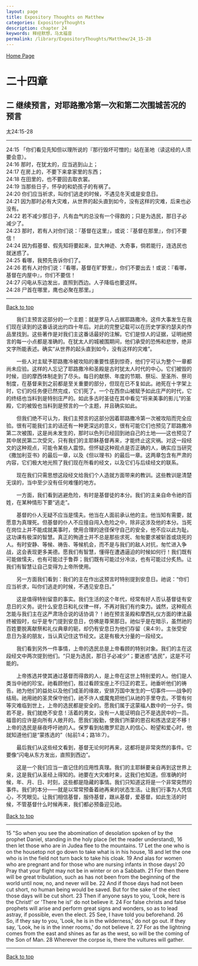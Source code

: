 ```yaml
---
layout: page
title: Expository Thoughts on Matthew
categories: ExpositoryThoughts
description: chapter 24
keywords: 释经默想，马太福音
permalink: /library/ExpositoryThoughts/Matthew/24_15-28
---
```

[ Home Page ]({{site.baseurl}}/index) <br>

<a name="0"></a>
# 二十四章 

## 二 继续预言，对耶路撒冷第一次和第二次围城苦况的预言

太24:15-28

***

24:15 「你们看见先知但以理所说的『那行毁坏可憎的』站在圣地（读这经的人须要会意）。<br>
24:16 那时，在犹太的，应当逃到山上；<br>
24:17 在房上的，不要下来拿家里的东西；<br>
24:18 在田里的，也不要回去取衣裳。<br>
24:19 当那些日子，怀孕的和奶孩子的有祸了。<br>
24:20 你们应当祈求，叫你们逃走的时候，不遇见冬天或是安息日。<br>
24:21 因为那时必有大灾难，从世界的起头直到如今，没有这样的灾难，后来也必没有。<br>
24:22 若不减少那日子，凡有血气的总没有一个得救的；只是为选民，那日子必减少了。<br>
24:23 那时，若有人对你们说：『基督在这里』，或说：『基督在那里』，你们不要信！<br>
24:24 因为假基督、假先知将要起来，显大神迹、大奇事，倘若能行，连选民也就迷惑了。<br>
24:25 看哪，我预先告诉你们了。<br>
24:26 若有人对你们说：『看哪，基督在旷野里』，你们不要出去！或说：『看哪，基督在内屋中』，你们不要信！<br>
24:27 闪电从东边发出，直照到西边。人子降临也要这样。<br>
24:28 尸首在哪里，鹰也必聚在那里。」<br>

***

[Back to top](#0)

&emsp;&emsp;我们主预言这部分的一个主题：就是罗马人占据耶路撒冷。这件大事发生在我们现在读到的这番话说出约四十年后。对此的完整记载可以在历史学家约瑟夫的作品里找到。这些著作是对我们主这番话最好的注解。它们是惊人的证据，证明祂预言的每一小点都是准确的。在犹太人的城被围期间，他们承受的恐怖和悲惨，绝非文字所能表述。确实“从世界的起头直到如今，没有这样的灾难”。

&emsp;&emsp;一些人对主赋予耶路撒冷被攻陷的重要性感到惊奇，他们宁可认为整个一章都尚未应验。这样的人忘记了耶路撒冷和圣殿是古时犹太人时代的中心。它们被毁的时候，旧的摩西体制走到了尽头。每日的献祭、年度的节期、祭坛、至圣所、祭司制度，在基督来到之前都是至关重要的部分，但现在已不复如此。祂死在十字架上时，它们的任务便已然完成，它们死了。一个在西奈山被赋予如此庄严的时代，它的终结也当料到是特别庄严的。如此多古时圣徒在其中看见“将来美事的影儿”的圣殿，它的被毁也当料到是预言的一个主题，并且确实如此。

&emsp;&emsp;但我们绝不可认为，我们主预言的这部分因着耶路撒冷第一次被攻陷而完全应验。很有可能我们主的话还有一种更深远的意义，很有可能它们也预见了耶路撒冷第二次被围，这是尚未发生的，那时以色列已经回到祂自己的土地——这也预见了其中居民第二次受灾，只有我们的主耶稣基督再来，才能终止这灾祸。对这一段经文的这种观点，可能令某些人震惊。但怀疑这种观点是否正确的人，确实应当研究《撒加利亚书》的最后一章，以及《但以理书》的最后一章。这两章包含有严肃的内容，它们极大地光照了我们现在所看的经文，以及它们与后续经文的联系。

&emsp;&emsp;现在我们只需思想这段经文给我们个人造就方面带来的教训。这些教训是清楚无误的，当中至少没有任何难懂的地方。

&emsp;&emsp;一方面，我们看到逃避危险，有时是基督徒的本分。我们的主亲自命令祂的百姓，在某种情形下要“逃走”。

&emsp;&emsp;基督的仆人无疑不应当是懦夫。他当在人面前承认他的主。他当知有需要，就愿意为真理死。但基督的仆人不应擅自闯入危险之中，除非这涉及他的本分。当死在岗位上并不能成就美事时，使用合理的途径保守自己的安全，他不应以此为耻。这功课有极深的智慧。真正的殉道士并不总是那些求死、匆匆要求被斩首或烧死的人。有时安静、等候、祷告、等候机会，而不是与我们的敌人对抗，匆忙进入争战，这会表现更多美德。愿我们有智慧，懂得在遭遇逼迫的时候如何行！我们既有可能做懦夫，也有可能过于鲁莽；我们既有可能过分冷淡，也有可能过分炙热。让我们有智慧让自己变得为上帝所使用。

&emsp;&emsp;另一方面我们看到：我们的主在作出这预言时特别提到安息日。祂说：“你们应当祈求，叫你们逃走的时候，不遇见安息日。”

&emsp;&emsp;这是值得特别留意的事实。我们生活的这个年代，经常有好人否认基督徒有安息日的义务。说什么安息日和礼仪律一样，不再对我们有约束力。诚然，这种观点怎能与我们主在这严肃场合说的话协调？！祂在预言圣殿和摩西礼仪方面的律法最终被毁时，似乎是专门提到安息日，仿佛是尊荣那日。祂似乎是在暗示，虽然祂的百姓要脱离献祭和礼仪典章的轭，却仍有安息日为他们存留（来4:9）。主张受安息日为圣的朋友，当认真记住这节经文。这是有极大分量的一段经文。

&emsp;&emsp;我们看到另外一件事情，上帝的选民总是上帝看顾的特别对象。我们的主在这段经文中两次提到他们。“只是为选民，那日子必减少”；要迷惑“选民”，这是不可能的。

&emsp;&emsp;上帝拣选并使其通过基督而得救的人，是上帝在这世上特别爱的人。他们是人类当中祂的珍宝。祂看顾他们，胜过看顾宝座上不归正的君王。祂垂听他们的祷告。祂为他们的益处以及他们成圣的缘故，安排万国中发生的一切事件——战争的结局。祂用祂的圣灵保守他们，祂不许人或魔鬼把他们从祂的手里夺去。不管有何等灾难临到世上，上帝的选民都是安全的。愿我们属于这蒙福人数中的一分子。倘若不是，我们就绝不安息！活着的男女，没有一人能证明自己不是选民中的一员。福音的应许是向所有人敞开的。愿我们殷勤，使我们所蒙的恩召和拣选坚定不移！上帝的选民是昼夜呼吁祂的人。保罗看到帖撒罗尼迦人的信心、盼望和爱心时，他就知道他们是“蒙拣选的”（帖前1:4；路18:7）。

&emsp;&emsp;最后我们从这些经文看到，基督无论何时再来，这都将是非常突然的事件。它要像“闪电从东方发出，直照到西边”。

&emsp;&emsp;这是一个我们应当一直记住的应用性真理。我们的主耶稣要亲自再到这世界上来，这是我们从圣经上得知的。祂要在大灾难时来，这我们也知道。但准确的时候，年、月、日、时刻，这些都是隐藏的事情。我们只知道这将是一个非常突然的事件。我们的本分——就是以常常预备着祂再来的状态生活。让我们行事为人凭信心，不凭眼见。让我们相信基督，服侍基督，跟从基督，爱基督。如此生活的时候，不管基督什么时候再来，我们都必预备迎见祂。

[Back to top](#0)

***

15 "So when you see the abomination of desolation spoken of by the prophet Daniel, standing in the holy place (let the reader understand), 16 then let those who are in Judea flee to the mountains. 17 Let the one who is on the housetop not go down to take what is in his house, 18 and let the one who is in the field not turn back to take his cloak. 19 And alas for women who are pregnant and for those who are nursing infants in those days! 20 Pray that your flight may not be in winter or on a Sabbath. 21 For then there will be great tribulation, such as has not been from the beginning of the world until now, no, and never will be. 22 And if those days had not been cut short, no human being would be saved. But for the sake of the elect those days will be cut short. 23 Then if anyone says to you, 'Look, here is the Christ!' or 'There he is!' do not believe it. 24 For false christs and false prophets will arise and perform great signs and wonders, so as to lead astray, if possible, even the elect. 25 See, I have told you beforehand. 26 So, if they say to you, 'Look, he is in the wilderness,' do not go out. If they say, 'Look, he is in the inner rooms,' do not believe it. 27 For as the lightning comes from the east and shines as far as the west, so will be the coming of the Son of Man. 28 Wherever the corpse is, there the vultures will gather.

***

[Back to top](#0)
